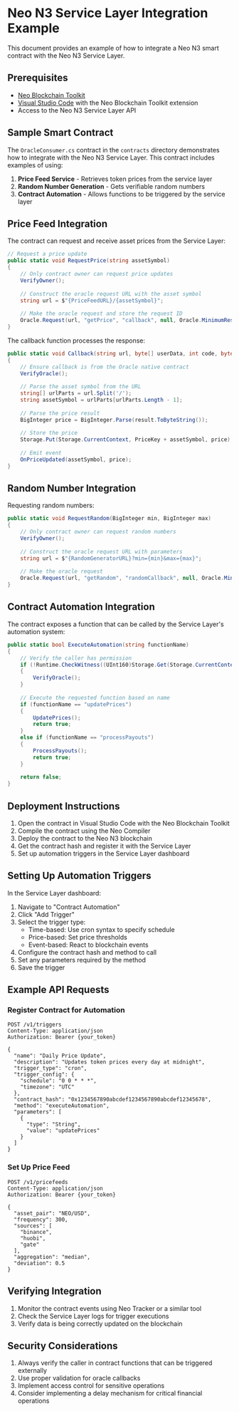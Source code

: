 # Neo N3 Service Layer Integration Example

This document provides an example of how to integrate a Neo N3 smart contract with the Neo N3 Service Layer.

## Prerequisites

- [Neo Blockchain Toolkit](https://github.com/neo-project/neo-blockchain-toolkit)
- [Visual Studio Code](https://code.visualstudio.com/) with the Neo Blockchain Toolkit extension
- Access to the Neo N3 Service Layer API

## Sample Smart Contract

The `OracleConsumer.cs` contract in the `contracts` directory demonstrates how to integrate with the Neo N3 Service Layer. This contract includes examples of using:

1. **Price Feed Service** - Retrieves token prices from the service layer
2. **Random Number Generation** - Gets verifiable random numbers
3. **Contract Automation** - Allows functions to be triggered by the service layer

## Price Feed Integration

The contract can request and receive asset prices from the Service Layer:

```csharp
// Request a price update
public static void RequestPrice(string assetSymbol)
{
    // Only contract owner can request price updates
    VerifyOwner();
    
    // Construct the oracle request URL with the asset symbol
    string url = $"{PriceFeedURL}/{assetSymbol}";
    
    // Make the oracle request and store the request ID
    Oracle.Request(url, "getPrice", "callback", null, Oracle.MinimumResponseFee);
}
```

The callback function processes the response:

```csharp
public static void Callback(string url, byte[] userData, int code, byte[] result)
{
    // Ensure callback is from the Oracle native contract
    VerifyOracle();
    
    // Parse the asset symbol from the URL
    string[] urlParts = url.Split('/');
    string assetSymbol = urlParts[urlParts.Length - 1];
    
    // Parse the price result
    BigInteger price = BigInteger.Parse(result.ToByteString());
    
    // Store the price
    Storage.Put(Storage.CurrentContext, PriceKey + assetSymbol, price);
    
    // Emit event
    OnPriceUpdated(assetSymbol, price);
}
```

## Random Number Integration

Requesting random numbers:

```csharp
public static void RequestRandom(BigInteger min, BigInteger max)
{
    // Only contract owner can request random numbers
    VerifyOwner();
    
    // Construct the oracle request URL with parameters
    string url = $"{RandomGeneratorURL}?min={min}&max={max}";
    
    // Make the oracle request
    Oracle.Request(url, "getRandom", "randomCallback", null, Oracle.MinimumResponseFee);
}
```

## Contract Automation Integration

The contract exposes a function that can be called by the Service Layer's automation system:

```csharp
public static bool ExecuteAutomation(string functionName)
{
    // Verify the caller has permission
    if (!Runtime.CheckWitness((UInt160)Storage.Get(Storage.CurrentContext, OwnerKey)))
    {
        VerifyOracle();
    }
    
    // Execute the requested function based on name
    if (functionName == "updatePrices")
    {
        UpdatePrices();
        return true;
    }
    else if (functionName == "processPayouts")
    {
        ProcessPayouts();
        return true;
    }
    
    return false;
}
```

## Deployment Instructions

1. Open the contract in Visual Studio Code with the Neo Blockchain Toolkit
2. Compile the contract using the Neo Compiler
3. Deploy the contract to the Neo N3 blockchain
4. Get the contract hash and register it with the Service Layer
5. Set up automation triggers in the Service Layer dashboard

## Setting Up Automation Triggers

In the Service Layer dashboard:

1. Navigate to "Contract Automation"
2. Click "Add Trigger"
3. Select the trigger type:
   - Time-based: Use cron syntax to specify schedule
   - Price-based: Set price thresholds
   - Event-based: React to blockchain events
4. Configure the contract hash and method to call
5. Set any parameters required by the method
6. Save the trigger

## Example API Requests

### Register Contract for Automation

```http
POST /v1/triggers
Content-Type: application/json
Authorization: Bearer {your_token}

{
  "name": "Daily Price Update",
  "description": "Updates token prices every day at midnight",
  "trigger_type": "cron",
  "trigger_config": {
    "schedule": "0 0 * * *",
    "timezone": "UTC"
  },
  "contract_hash": "0x1234567890abcdef1234567890abcdef12345678",
  "method": "executeAutomation",
  "parameters": [
    {
      "type": "String",
      "value": "updatePrices"
    }
  ]
}
```

### Set Up Price Feed

```http
POST /v1/pricefeeds
Content-Type: application/json
Authorization: Bearer {your_token}

{
  "asset_pair": "NEO/USD",
  "frequency": 300,
  "sources": [
    "binance",
    "huobi",
    "gate"
  ],
  "aggregation": "median",
  "deviation": 0.5
}
```

## Verifying Integration

1. Monitor the contract events using Neo Tracker or a similar tool
2. Check the Service Layer logs for trigger executions
3. Verify data is being correctly updated on the blockchain

## Security Considerations

1. Always verify the caller in contract functions that can be triggered externally
2. Use proper validation for oracle callbacks
3. Implement access control for sensitive operations
4. Consider implementing a delay mechanism for critical financial operations